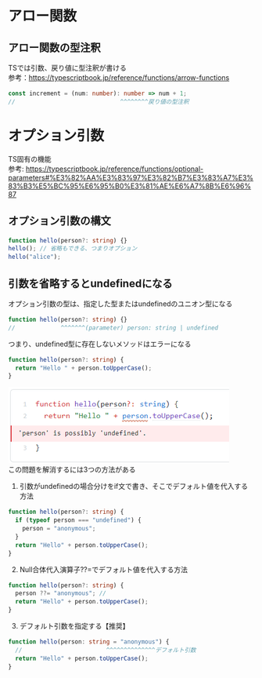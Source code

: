 # アロー関数
## アロー関数の型注釈
TSでは引数、戻り値に型注釈が書ける  
参考：https://typescriptbook.jp/reference/functions/arrow-functions
```typescript
const increment = (num: number): number => num + 1;
//                              ^^^^^^^^戻り値の型注釈 
```

# オプション引数
TS固有の機能  
参考: https://typescriptbook.jp/reference/functions/optional-parameters#%E3%82%AA%E3%83%97%E3%82%B7%E3%83%A7%E3%83%B3%E5%BC%95%E6%95%B0%E3%81%AE%E6%A7%8B%E6%96%87
## オプション引数の構文
```typescript
function hello(person?: string) {}
hello(); // 省略もできる、つまりオプション
hello("alice");
```

## 引数を省略するとundefinedになる
オプション引数の型は、指定した型またはundefinedのユニオン型になる
```typescript
function hello(person?: string) {}
//             ^^^^^^^(parameter) person: string | undefined
```
つまり、undefined型に存在しないメソッドはエラーになる
```typescript
function hello(person?: string) {
  return "Hello " + person.toUpperCase();
}
```
![](./assets/image_option_parameter1.png)  
この問題を解消するには3つの方法がある
1. 引数がundefinedの場合分けをif文で書き、そこでデフォルト値を代入する方法
```typescript
function hello(person?: string) {
  if (typeof person === "undefined") {
    person = "anonymous";
  }
  return "Hello" + person.toUpperCase();
}
```
2. Null合体代入演算子??=でデフォルト値を代入する方法
```typescript
function hello(person?: string) {
  person ??= "anonymous"; // 
  return "Hello" + person.toUpperCase();
}
```
3. デフォルト引数を指定する【推奨】
```typescript
function hello(person: string = "anonymous") {
  //                        ^^^^^^^^^^^^^^デフォルト引数
  return "Hello" + person.toUpperCase();
}
```